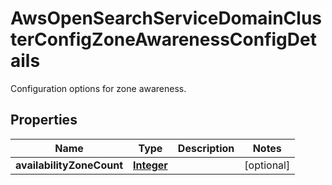 

# AwsOpenSearchServiceDomainClusterConfigZoneAwarenessConfigDetails

Configuration options for zone awareness.

## Properties

| Name | Type | Description | Notes |
|------------ | ------------- | ------------- | -------------|
|**availabilityZoneCount** | [**Integer**](Integer.md) |  |  [optional] |



